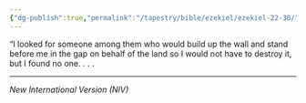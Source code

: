 ```yaml
---
{"dg-publish":true,"permalink":"/tapestry/bible/ezekiel/ezekiel-22-30/","title":"Ezekiel 22:30","hide":true,"tags":["bible-verse","bible-verse"],"dgHomeLink":true,"dgShowLocalGraph":true,"dgEnableSearch":true}
---
```



“I looked for someone among them who would build up the wall and stand before me in the gap on behalf of the land so I would not have to destroy it, but I found no one. . . . 


---
*New International Version (NIV)*